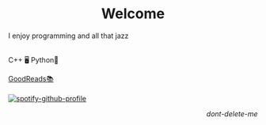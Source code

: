<p align="center">
<h1 align="center">Welcome</h1>
<p align="left">I enjoy programming and all that jazz<br><br>
    <p>C++ 🖥️ Python🐍</p><a href="https://www.goodreads.com/user/show/72163788-kale">GoodReads📚</a><br><br><a href="https://github.com/kittinan/spotify-github-profile">
    <img src="https://spotify-github-profile.kittinanx.com/api/view?uid=ohbinary&cover_image=true&theme=novatorem&show_offline=true&background_color=121212&interchange=false&bar_color=53b14f&bar_color_cover=false" alt="spotify-github-profile">
  </a>
</p>
<p align="right">
    <i>dont-delete-me</i>
</p>
